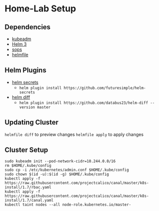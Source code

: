 # Home-Lab Setup

## Dependencies
* [kubeadm](https://kubernetes.io/docs/setup/production-environment/tools/kubeadm/install-kubeadm/)
* [Helm 3](https://helm.sh/)
* [sops](https://github.com/mozilla/sops)
* [helmfile](https://github.com/roboll/helmfile)

## Helm Plugins
* [helm secrets](https://github.com/zendesk/helm-secrets)
  * `helm plugin install https://github.com/futuresimple/helm-secrets`
* [helm diff](https://github.com/databus23/helm-diff)
  * `helm plugin install https://github.com/databus23/helm-diff --version master`

## Updating Cluster
`helmfile diff` to preview changes
`helmfile apply` to apply changes

## Cluster Setup
```
sudo kubeadm init --pod-network-cidr=10.244.0.0/16
rm $HOME/.kube/config
sudo cp -i /etc/kubernetes/admin.conf $HOME/.kube/config
sudo chown $(id -u):$(id -g) $HOME/.kube/config
kubectl apply -f https://raw.githubusercontent.com/projectcalico/canal/master/k8s-install/1.7/rbac.yaml
kubectl apply -f https://raw.githubusercontent.com/projectcalico/canal/master/k8s-install/1.7/canal.yaml
kubectl taint nodes --all node-role.kubernetes.io/master-
```

